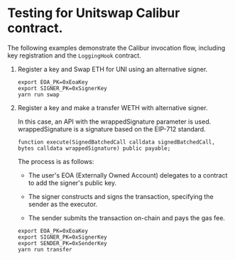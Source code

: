 # Testing for Unitswap Calibur contract.

The following examples demonstrate the Calibur invocation flow, including key registration and the `LoggingHook` contract.

1. Register a key and Swap ETH for UNI using an alternative signer.
    ```
    export EOA_PK=0xEoaKey
    export SIGNER_PK=0xSignerKey
    yarn run swap
    ```

1. Register a key and make a transfer WETH with alternative signer.

    In this case, an API with the wrappedSignature parameter is used. wrappedSignature is a signature based on the EIP-712 standard.
  
    ```
    function execute(SignedBatchedCall calldata signedBatchedCall, bytes calldata wrappedSignature) public payable;

    ```

    The process is as follows:

    - The user's EOA (Externally Owned Account) delegates to a contract to add the signer's public key.

    - The signer constructs and signs the transaction, specifying the sender as the executor.

    - The sender submits the transaction on-chain and pays the gas fee.

    ```
    export EOA_PK=0xEoaKey
    export SIGNER_PK=0xSignerKey
    export SENDER_PK=0xSenderKey
    yarn run transfer
    ```
